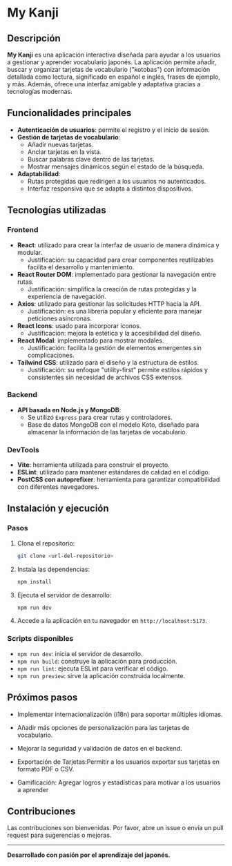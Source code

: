 # My Kanji

## Descripción
**My Kanji** es una aplicación interactiva diseñada para ayudar a los usuarios a gestionar y aprender vocabulario japonés. La aplicación permite añadir, buscar y organizar tarjetas de vocabulario ("kotobas") con información detallada como lectura, significado en español e inglés, frases de ejemplo, y más. Además, ofrece una interfaz amigable y adaptativa gracias a tecnologías modernas.

## Funcionalidades principales
- **Autenticación de usuarios**: permite el registro y el inicio de sesión.
- **Gestión de tarjetas de vocabulario**:
  - Añadir nuevas tarjetas.
  - Anclar tarjetas en la vista.
  - Buscar palabras clave dentro de las tarjetas.
  - Mostrar mensajes dinámicos según el estado de la búsqueda.
- **Adaptabilidad**:
  - Rutas protegidas que redirigen a los usuarios no autenticados.
  - Interfaz responsiva que se adapta a distintos dispositivos.


## Tecnologías utilizadas

### Frontend
- **React**: utilizado para crear la interfaz de usuario de manera dinámica y modular.
  - Justificación: su capacidad para crear componentes reutilizables facilita el desarrollo y mantenimiento.
- **React Router DOM**: implementado para gestionar la navegación entre rutas.
  - Justificación: simplifica la creación de rutas protegidas y la experiencia de navegación.
- **Axios**: utilizado para gestionar las solicitudes HTTP hacia la API.
  - Justificación: es una librería popular y eficiente para manejar peticiones asíncronas.
- **React Icons**: usado para incorporar iconos.
  - Justificación: mejora la estética y la accesibilidad del diseño.
- **React Modal**: implementado para mostrar modales.
  - Justificación: facilita la gestión de elementos emergentes sin complicaciones.
- **Tailwind CSS**: utilizado para el diseño y la estructura de estilos.
  - Justificación: su enfoque "utility-first" permite estilos rápidos y consistentes sin necesidad de archivos CSS extensos.

### Backend
- **API basada en Node.js y MongoDB**:
  - Se utilizó `Express` para crear rutas y controladores.
  - Base de datos MongoDB con el modelo Koto, diseñado para almacenar la información de las tarjetas de vocabulario.

### DevTools
- **Vite**: herramienta utilizada para construir el proyecto.
- **ESLint**: utilizado para mantener estándares de calidad en el código.
- **PostCSS con autoprefixer**: herramienta para garantizar compatibilidad con diferentes navegadores.


## Instalación y ejecución

### Pasos
1. Clona el repositorio:
   ```bash
   git clone <url-del-repositorio>
   ```
2. Instala las dependencias:
   ```bash
   npm install
   ```
3. Ejecuta el servidor de desarrollo:
   ```bash
   npm run dev
   ```
4. Accede a la aplicación en tu navegador en `http://localhost:5173`.

### Scripts disponibles
- `npm run dev`: inicia el servidor de desarrollo.
- `npm run build`: construye la aplicación para producción.
- `npm run lint`: ejecuta ESLint para verificar el código.
- `npm run preview`: sirve la aplicación construida localmente.


## Próximos pasos
- Implementar internacionalización (i18n) para soportar múltiples idiomas.
- Añadir más opciones de personalización para las tarjetas de vocabulario.
- Mejorar la seguridad y validación de datos en el backend.
- Exportación de Tarjetas:Permitir a los usuarios exportar sus tarjetas en formato PDF o CSV.


- Gamificación: Agregar logros y estadísticas para motivar a los usuarios a aprender 

## Contribuciones
Las contribuciones son bienvenidas. Por favor, abre un issue o envía un pull request para sugerencias o mejoras.

---
**Desarrollado con pasión por el aprendizaje del japonés.**
